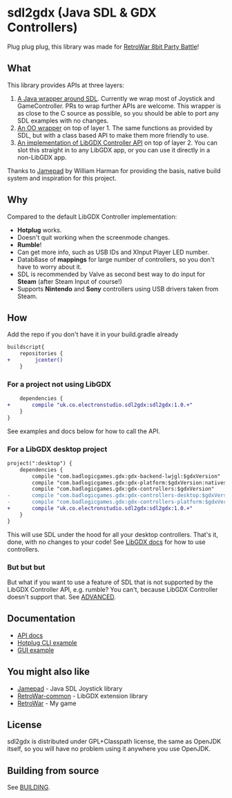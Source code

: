 # sdl2gdx (Java SDL & GDX Controllers)

Plug plug plug, this library was made for [RetroWar 8bit Party Battle](http://retrowar.net)!

## What

This library provides APIs at three layers:
1. [A Java wrapper around SDL](https://electronstudio.github.io/sdl2gdx/org/libsdl/SDL.html).  Currently we wrap most of Joystick and GameController.  PRs to wrap further APIs are welcome.  This wrapper is as close to the C source as
possible, so you should be able to port any SDL examples with no changes.
2. [An OO wrapper](https://electronstudio.github.io/sdl2gdx/org/libsdl/SDL_Joystick.html) on top of layer 1.  The same functions as provided by SDL, but with a class based API to make them more friendly to use.
3. [An implementation of LibGDX Controller API](https://electronstudio.github.io/sdl2gdx/uk/co/electronstudio/sdl2gdx/SDL2Controller.html) on top of layer 2.  You can slot this straight in to any LibGDX app, or you can use it directly in a non-LibGDX app.

Thanks to [Jamepad](https://github.com/williamahartman/Jamepad) by William Harman for providing the basis, native build system and inspiration for this project.

## Why

Compared to the default LibGDX Controller implementation:
* __Hotplug__ works.
* Doesn't quit working when the screenmode changes.
* __Rumble__!
* Can get more info, such as USB IDs and XInput Player LED number.
* Datab8ase of __mappings__ for large number of controllers, so you don't have to worry about it.
* SDL is recommended by Valve as second best way to do input for __Steam__ (after Steam Input of course!)
* Supports __Nintendo__ and __Sony__ controllers using USB drivers taken from Steam.

## How

Add the repo if you don't have it in your build.gradle already

```diff
buildscript{
    repositories {
+        jcenter()
    }
```

### For a project not using LibGDX

```diff
    dependencies {
+       compile "uk.co.electronstudio.sdl2gdx:sdl2gdx:1.0.+"
    }
}
```

See examples and docs below for how to call the API.


### For a LibGDX desktop project

```diff
project(":desktop") {
    dependencies {
        compile "com.badlogicgames.gdx:gdx-backend-lwjgl:$gdxVersion"
        compile "com.badlogicgames.gdx:gdx-platform:$gdxVersion:natives-desktop"
        compile "com.badlogicgames.gdx:gdx-controllers:$gdxVersion"
-       compile "com.badlogicgames.gdx:gdx-controllers-desktop:$gdxVersion"
-       compile "com.badlogicgames.gdx:gdx-controllers-platform:$gdxVersion:natives-desktop"
+       compile "uk.co.electronstudio.sdl2gdx:sdl2gdx:1.0.+"
    }
}
```

This will use SDL under the hood for all your desktop controllers.  That's it, done, with
no changes to your code!  See [LibGDX docs](https://github.com/libgdx/libgdx/wiki/Controllers) for how to use controllers.

### But but but

But what if you want to use a feature of SDL that is not supported by the LibGDX Controller API, e.g. rumble?  You can't, because LibGDX Controller doesn't support that.  See [ADVANCED](ADVANCED.md).

## Documentation

* [API docs](https://electronstudio.github.io/sdl2gdx/)
* [Hotplug CLI example](src/uk/co/electronstudio/sdl2gdx/tests/SDLHotplugTest.java)
* [GUI example](src/uk/co/electronstudio/sdl2gdx/tests/SDLTest.java)


## You might also like
* [Jamepad](https://github.com/williamahartman/Jamepad) - Java SDL Joystick library
* [RetroWar-common](https://github.com/electronstudio/retrowar-common) - LibGDX extension library
* [RetroWar](http://retrowar.net) - My game

## License

sdl2gdx is distributed under GPL+Classpath license, the same as OpenJDK itself, so you will have no
problem using it anywhere you use OpenJDK.

## Building from source

See [BUILDING](BUILDING.md).